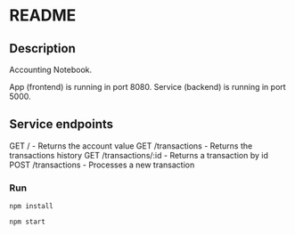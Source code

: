 # README

## Description
Accounting Notebook.

App (frontend) is running in port 8080.
Service (backend) is running in port 5000.

## Service endpoints
GET / - Returns the account value
GET /transactions - Returns the transactions history
GET /transactions/:id - Returns a transaction by id
POST /transactions - Processes a new transaction

### Run
```
npm install
```

```
npm start
```